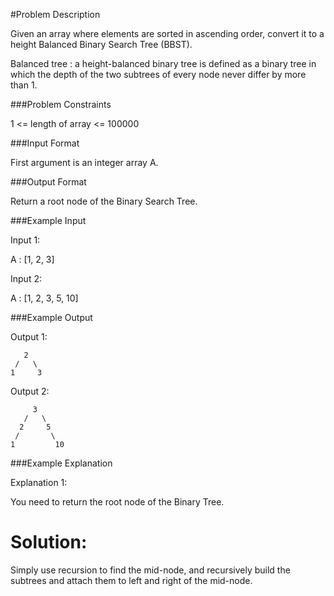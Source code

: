 #Problem Description

Given an array where elements are sorted in ascending order, convert it to a height Balanced Binary Search Tree (BBST).

Balanced tree : a height-balanced binary tree is defined as a binary tree in which the depth of the two subtrees of every node never differ by more than 1.



###Problem Constraints

1 <= length of array <= 100000



###Input Format

First argument is an integer array A.



###Output Format

Return a root node of the Binary Search Tree.



###Example Input

Input 1:

A : [1, 2, 3]

Input 2:

A : [1, 2, 3, 5, 10]


###Example Output

Output 1:

       2
     /   \
    1     3
Output 2:

         3
       /   \
      2     5
     /       \
    1         10


###Example Explanation

Explanation 1:

You need to return the root node of the Binary Tree.

# Solution:
Simply use recursion to find the mid-node, and recursively build the subtrees and attach them to left and right of the mid-node.